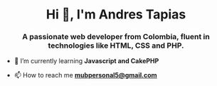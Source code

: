 <h1 align="center">Hi 👋, I'm Andres Tapias</h1>
<h3 align="center">A passionate web developer from Colombia, fluent in technologies like HTML, CSS and PHP.</h3>

- 🌱 I’m currently learning **Javascript and CakePHP**

- 📫 How to reach me **mubpersonal5@gmail.com**

